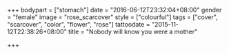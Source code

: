+++
bodypart = ["stomach"]
date = "2016-06-12T23:32:04+08:00"
gender = "female"
image = "rose_scarcover"
style = ["colourful"]
tags = ["cover", "scarcover", "color", "flower", "rose"]
tattoodate = "2015-11-12T22:38:26+08:00"
title = "Nobody will know you were a mother"

+++

